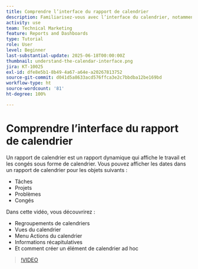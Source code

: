 ```yaml
---
title: Comprendre l’interface du rapport de calendrier
description: Familiarisez-vous avec l’interface du calendrier, notamment les regroupements, les vues et les actions de calendriers.
activity: use
team: Technical Marketing
feature: Reports and Dashboards
type: Tutorial
role: User
level: Beginner
last-substantial-update: 2025-06-18T00:00:00Z
thumbnail: understand-the-calendar-interface.png
jira: KT-10025
exl-id: dfe8e5b1-8b49-4a67-a64e-a20267813752
source-git-commit: d041d5a8633acd576ffca3e2c7bbdba12be169bd
workflow-type: ht
source-wordcount: '81'
ht-degree: 100%

---
```


# Comprendre l’interface du rapport de calendrier

Un rapport de calendrier est un rapport dynamique qui affiche le travail et les congés sous forme de calendrier. Vous pouvez afficher les dates dans un rapport de calendrier pour les objets suivants :

* Tâches
* Projets
* Problèmes
* Congés

Dans cette vidéo, vous découvrirez :

* Regroupements de calendriers
* Vues du calendrier
* Menu Actions du calendrier
* Informations récapitulatives
* Et comment créer un élément de calendrier ad hoc

>[!VIDEO](https://video.tv.adobe.com/v/3438760/?quality=12&learn=on&enablevpops&captions=fre_fr)

